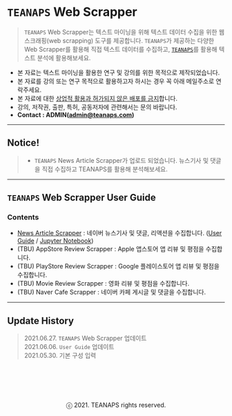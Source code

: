 # `TEANAPS` Web Scrapper

> `TEANAPS` Web Scrapper는 텍스트 마이닝을 위해 텍스트 데이터 수집을 위한 웹스크래핑(web scrapping) 도구를 제공합니다. `TEANAPS`가 제공하는 다양한 Web Scrapper를 활용해 직접 텍스트 데이터를 수집하고, [`TEANAPS`](https://github.com/fingeredman/teanaps#teanaps-text-analysis-apis-for-ecucation)를 활용해 텍스트 분석에 활용해보세요.

- 본 자료는 텍스트 마이닝을 활용한 연구 및 강의를 위한 목적으로 제작되었습니다.
- 본 자료를 강의 또는 연구 목적으로 활용하고자 하시는 경우 꼭 아래 메일주소로 연락주세요.
- 본 자료에 대한 <U>상업적 활용과 허가되지 않은 배포를 금지</U>합니다.
- 강의, 저작권, 출판, 특허, 공동저자에 관련해서는 문의 바랍니다.
- **Contact : ADMIN(admin@teanaps.com)**

---
## Notice! 
> - `TEANAPS` News Article Scrapper가 업로드 되었습니다. 뉴스기사 및 댓글을 직접 수집하고 TEANAPS를 활용해 분석해보세요.

---
## `TEANAPS` Web Scrapper User Guide

### Contents
- [News Article Scrapper](./news_scrapper/teanaps_web_scrapper_guide-news_scrapper.md#teanaps-news-article-scrapper) : 네이버 뉴스기사 및 댓글, 리액션을 수집합니다. ([User Guide](./news_scrapper/teanaps_web_scrapper_guide-news_scrapper.md#teanaps-news-article-scrapper) / [Jupyter Notebook](./news_scrapper/NEWS_DATA_SCRAPPING.ipynb))
- (TBU) AppStore Review Scrapper : Apple 앱스토어 앱 리뷰 및 평점을 수집합니다.
- (TBU) PlayStore Review Scrapper : Google 플레이스토어 앱 리뷰 및 평점을 수집합니다.
- (TBU) Movie Review Scrapper : 영화 리뷰 및 평점을 수집합니다.
- (TBU) Naver Cafe Scrapper : 네이버 카페 게시글 및 댓글을 수집합니다.

---
## Update History
> 2021.06.27. `TEANAPS` Web Scrapper 업데이트  
> 2021.06.06. `User Guide` 업데이트  
> 2021.05.30. 기본 구성 입력  

<br><br>
---
<center>ⓒ 2021. TEANAPS rights reserved.</center>
